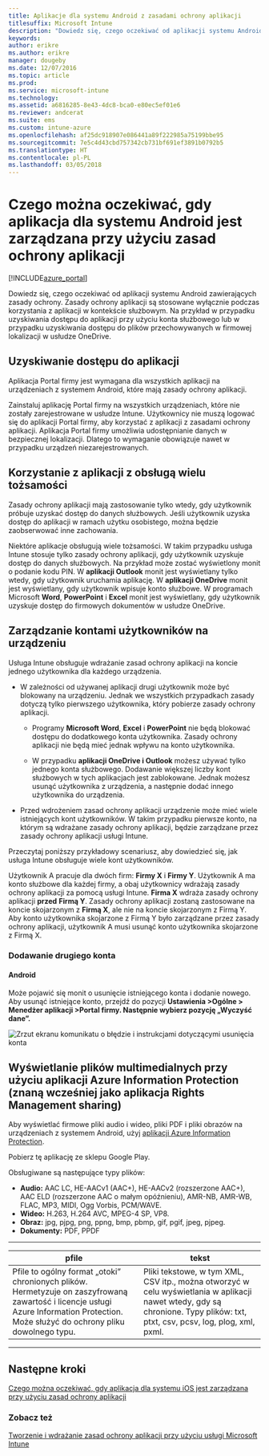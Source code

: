 ```yaml
---
title: Aplikacje dla systemu Android z zasadami ochrony aplikacji
titlesuffix: Microsoft Intune
description: "Dowiedz się, czego oczekiwać od aplikacji systemu Android zawierającej zasady ochrony."
keywords: 
author: erikre
ms.author: erikre
manager: dougeby
ms.date: 12/07/2016
ms.topic: article
ms.prod: 
ms.service: microsoft-intune
ms.technology: 
ms.assetid: a6816285-8e43-4dc8-bca0-e80ec5ef01e6
ms.reviewer: andcerat
ms.suite: ems
ms.custom: intune-azure
ms.openlocfilehash: af25dc918907e086441a89f222985a75199bbe95
ms.sourcegitcommit: 7e5c4d43cbd757342cb731bf691ef3891b0792b5
ms.translationtype: HT
ms.contentlocale: pl-PL
ms.lasthandoff: 03/05/2018
---
```

# <a name="what-to-expect-when-your-android-app-is-managed-by-app-protection-policies"></a>Czego można oczekiwać, gdy aplikacja dla systemu Android jest zarządzana przy użyciu zasad ochrony aplikacji 

[!INCLUDE[azure_portal](./includes/azure_portal.md)]

Dowiedz się, czego oczekiwać od aplikacji systemu Android zawierających zasady ochrony. Zasady ochrony aplikacji są stosowane wyłącznie podczas korzystania z aplikacji w kontekście służbowym. Na przykład w przypadku uzyskiwania dostępu do aplikacji przy użyciu konta służbowego lub w przypadku uzyskiwania dostępu do plików przechowywanych w firmowej lokalizacji w usłudze OneDrive.
##  <a name="accessing-apps"></a>Uzyskiwanie dostępu do aplikacji

Aplikacja Portal firmy jest wymagana dla wszystkich aplikacji na urządzeniach z systemem Android, które mają zasady ochrony aplikacji.

Zainstaluj aplikację Portal firmy na wszystkich urządzeniach, które nie zostały zarejestrowane w usłudze Intune. Użytkownicy nie muszą logować się do aplikacji Portal firmy, aby korzystać z aplikacji z zasadami ochrony aplikacji.
Aplikacja Portal firmy umożliwia udostępnianie danych w bezpiecznej lokalizacji. Dlatego to wymaganie obowiązuje nawet w przypadku urządzeń niezarejestrowanych.


##  <a name="using-apps-with-multi-identity-support"></a>Korzystanie z aplikacji z obsługą wielu tożsamości

Zasady ochrony aplikacji mają zastosowanie tylko wtedy, gdy użytkownik próbuje uzyskać dostęp do danych służbowych.  Jeśli użytkownik uzyska dostęp do aplikacji w ramach użytku osobistego, można będzie zaobserwować inne zachowania.

Niektóre aplikacje obsługują wiele tożsamości. W takim przypadku usługa Intune stosuje tylko zasady ochrony aplikacji, gdy użytkownik uzyskuje dostęp do danych służbowych.  Na przykład może zostać wyświetlony monit o podanie kodu PIN.  W **aplikacji Outlook** monit jest wyświetlany tylko wtedy, gdy użytkownik uruchamia aplikację. W **aplikacji OneDrive** monit jest wyświetlany, gdy użytkownik wpisuje konto służbowe.  W programach Microsoft **Word**, **PowerPoint** i **Excel** monit jest wyświetlany, gdy użytkownik uzyskuje dostęp do firmowych dokumentów w usłudze OneDrive.
##  <a name="managing-user-accounts-on-the-device"></a>Zarządzanie kontami użytkowników na urządzeniu

Usługa Intune obsługuje wdrażanie zasad ochrony aplikacji na koncie jednego użytkownika dla każdego urządzenia.

* W zależności od używanej aplikacji drugi użytkownik może być blokowany na urządzeniu. Jednak we wszystkich przypadkach zasady dotyczą tylko pierwszego użytkownika, który pobierze zasady ochrony aplikacji.

  * Programy **Microsoft Word**, **Excel** i **PowerPoint** nie będą blokować dostępu do dodatkowego konta użytkownika. Zasady ochrony aplikacji nie będą mieć jednak wpływu na konto użytkownika.

  * W przypadku **aplikacji OneDrive i Outlook** możesz używać tylko jednego konta służbowego.  Dodawanie większej liczby kont służbowych w tych aplikacjach jest zablokowane.  Jednak możesz usunąć użytkownika z urządzenia, a następnie dodać innego użytkownika do urządzenia.


* Przed wdrożeniem zasad ochrony aplikacji urządzenie może mieć wiele istniejących kont użytkowników. W takim przypadku pierwsze konto, na którym są wdrażane zasady ochrony aplikacji, będzie zarządzane przez zasady ochrony aplikacji usługi Intune.


Przeczytaj poniższy przykładowy scenariusz, aby dowiedzieć się, jak usługa Intune obsługuje wiele kont użytkowników.

Użytkownik A pracuje dla dwóch firm: **Firmy X** i **Firmy Y**. Użytkownik A ma konto służbowe dla każdej firmy, a obaj użytkownicy wdrażają zasady ochrony aplikacji za pomocą usługi Intune. **Firma X** wdraża zasady ochrony aplikacji **przed** **Firmą Y**. Zasady ochrony aplikacji zostaną zastosowane na koncie skojarzonym z **Firmą X**, ale nie na koncie skojarzonym z Firmą Y. Aby konto użytkownika skojarzone z Firmą Y było zarządzane przez zasady ochrony aplikacji, użytkownik A musi usunąć konto użytkownika skojarzone z Firmą X.
### <a name="adding-a-second-account"></a>Dodawanie drugiego konta
####  <a name="android"></a>Android
Może pojawić się monit o usunięcie istniejącego konta i dodanie nowego.  Aby usunąć istniejące konto, przejdź do pozycji **Ustawienia &gt;Ogólne &gt; Menedżer aplikacji &gt;Portal firmy. Następnie wybierz pozycję „Wyczyść dane”.**

![Zrzut ekranu komunikatu o błędzie i instrukcjami dotyczącymi usunięcia konta](./media/android-switch-user.png)

##  <a name="viewing-media-files-with-the-azure-information-protection-app-previously-known-as-rights-management-sharing-app"></a>Wyświetlanie plików multimedialnych przy użyciu aplikacji Azure Information Protection (znaną wcześniej jako aplikacja Rights Management sharing)
Aby wyświetlać firmowe pliki audio i wideo, pliki PDF i pliki obrazów na urządzeniach z systemem Android, użyj [aplikacji Azure Information Protection](https://play.google.com/store/apps/details?id=com.microsoft.ipviewer).

Pobierz tę aplikację ze sklepu Google Play.  

Obsługiwane są następujące typy plików:

* **Audio:** AAC LC, HE-AACv1 (AAC+), HE-AACv2 (rozszerzone AAC+), AAC ELD (rozszerzone AAC o małym opóźnieniu), AMR-NB, AMR-WB, FLAC, MP3, MIDI, Ogg Vorbis, PCM/WAVE.
* **Wideo:** H.263, H.264 AVC, MPEG-4 SP, VP8.
* **Obraz:** jpg, pjpg, png, ppng, bmp, pbmp, gif, pgif, jpeg, pjpeg.
* **Dokumenty:** PDF, PPDF

------------
|**pfile**|**tekst**|
|----|----|
|Pfile to ogólny format „otoki” chronionych plików. Hermetyzuje on zaszyfrowaną zawartość i licencje usługi Azure Information Protection. Może służyć do ochrony pliku dowolnego typu.|Pliki tekstowe, w tym XML, CSV itp., można otworzyć w celu wyświetlania w aplikacji nawet wtedy, gdy są chronione. Typy plików: txt, ptxt, csv, pcsv, log, plog, xml, pxml.|
---------------
## <a name="next-steps"></a>Następne kroki
[Czego można oczekiwać, gdy aplikacja dla systemu iOS jest zarządzana przy użyciu zasad ochrony aplikacji](app-protection-enabled-apps-ios.md)

### <a name="see-also"></a>Zobacz też
[Tworzenie i wdrażanie zasad ochrony aplikacji przy użyciu usługi Microsoft Intune](app-protection-policies.md)
